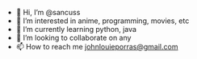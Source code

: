 - 👋 Hi, I’m @sancuss
- 👀 I’m interested in anime, programming, movies, etc
- 🌱 I’m currently learning python, java 
- 💞️ I’m looking to collaborate on any
- 📫 How to reach me johnlouieporras@gmail.com

<!---
sancuss/sancuss is a ✨ special ✨ repository because its `README.md` (this file) appears on your GitHub profile.
You can click the Preview link to take a look at your changes.
--->
